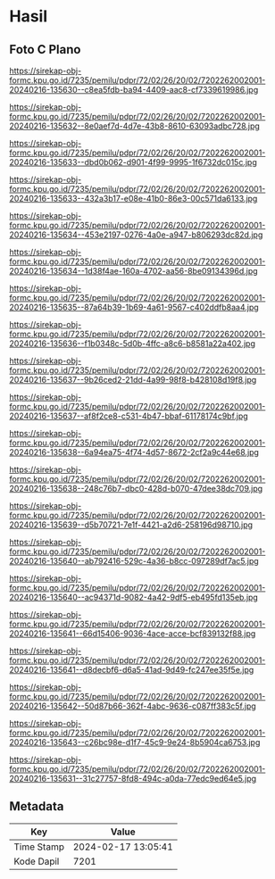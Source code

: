 # Hasil

## Foto C Plano

https://sirekap-obj-formc.kpu.go.id/7235/pemilu/pdpr/72/02/26/20/02/7202262002001-20240216-135630--c8ea5fdb-ba94-4409-aac8-cf7339619986.jpg

https://sirekap-obj-formc.kpu.go.id/7235/pemilu/pdpr/72/02/26/20/02/7202262002001-20240216-135632--8e0aef7d-4d7e-43b8-8610-63093adbc728.jpg

https://sirekap-obj-formc.kpu.go.id/7235/pemilu/pdpr/72/02/26/20/02/7202262002001-20240216-135633--dbd0b062-d901-4f99-9995-1f6732dc015c.jpg

https://sirekap-obj-formc.kpu.go.id/7235/pemilu/pdpr/72/02/26/20/02/7202262002001-20240216-135633--432a3b17-e08e-41b0-86e3-00c571da6133.jpg

https://sirekap-obj-formc.kpu.go.id/7235/pemilu/pdpr/72/02/26/20/02/7202262002001-20240216-135634--453e2197-0276-4a0e-a947-b806293dc82d.jpg

https://sirekap-obj-formc.kpu.go.id/7235/pemilu/pdpr/72/02/26/20/02/7202262002001-20240216-135634--1d38f4ae-160a-4702-aa56-8be09134396d.jpg

https://sirekap-obj-formc.kpu.go.id/7235/pemilu/pdpr/72/02/26/20/02/7202262002001-20240216-135635--87a64b39-1b69-4a61-9567-c402ddfb8aa4.jpg

https://sirekap-obj-formc.kpu.go.id/7235/pemilu/pdpr/72/02/26/20/02/7202262002001-20240216-135636--f1b0348c-5d0b-4ffc-a8c6-b8581a22a402.jpg

https://sirekap-obj-formc.kpu.go.id/7235/pemilu/pdpr/72/02/26/20/02/7202262002001-20240216-135637--9b26ced2-21dd-4a99-98f8-b428108d19f8.jpg

https://sirekap-obj-formc.kpu.go.id/7235/pemilu/pdpr/72/02/26/20/02/7202262002001-20240216-135637--af8f2ce8-c531-4b47-bbaf-61178174c9bf.jpg

https://sirekap-obj-formc.kpu.go.id/7235/pemilu/pdpr/72/02/26/20/02/7202262002001-20240216-135638--6a94ea75-4f74-4d57-8672-2cf2a9c44e68.jpg

https://sirekap-obj-formc.kpu.go.id/7235/pemilu/pdpr/72/02/26/20/02/7202262002001-20240216-135638--248c76b7-dbc0-428d-b070-47dee38dc709.jpg

https://sirekap-obj-formc.kpu.go.id/7235/pemilu/pdpr/72/02/26/20/02/7202262002001-20240216-135639--d5b70721-7e1f-4421-a2d6-258196d98710.jpg

https://sirekap-obj-formc.kpu.go.id/7235/pemilu/pdpr/72/02/26/20/02/7202262002001-20240216-135640--ab792416-529c-4a36-b8cc-097289df7ac5.jpg

https://sirekap-obj-formc.kpu.go.id/7235/pemilu/pdpr/72/02/26/20/02/7202262002001-20240216-135640--ac94371d-9082-4a42-9df5-eb495fd135eb.jpg

https://sirekap-obj-formc.kpu.go.id/7235/pemilu/pdpr/72/02/26/20/02/7202262002001-20240216-135641--66d15406-9036-4ace-acce-bcf839132f88.jpg

https://sirekap-obj-formc.kpu.go.id/7235/pemilu/pdpr/72/02/26/20/02/7202262002001-20240216-135641--d8decbf6-d6a5-41ad-9d49-fc247ee35f5e.jpg

https://sirekap-obj-formc.kpu.go.id/7235/pemilu/pdpr/72/02/26/20/02/7202262002001-20240216-135642--50d87b66-362f-4abc-9636-c087ff383c5f.jpg

https://sirekap-obj-formc.kpu.go.id/7235/pemilu/pdpr/72/02/26/20/02/7202262002001-20240216-135643--c26bc98e-d1f7-45c9-9e24-8b5904ca6753.jpg

https://sirekap-obj-formc.kpu.go.id/7235/pemilu/pdpr/72/02/26/20/02/7202262002001-20240216-135631--31c27757-8fd8-494c-a0da-77edc9ed64e5.jpg


## Metadata

| Key        | Value               |
| ---------- | ------------------- |
| Time Stamp | 2024-02-17 13:05:41 |
| Kode Dapil | 7201                |



